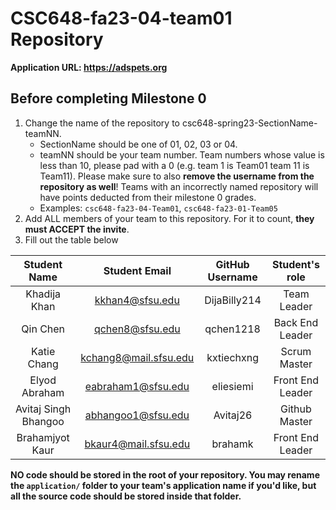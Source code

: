 # CSC648-fa23-04-team01 Repository

**Application URL: <https://adspets.org>**

## Before completing Milestone 0

1. Change the name of the repository to csc648-spring23-SectionName-teamNN.
   - SectionName should be one of 01, 02, 03 or 04.
   - teamNN should be your team number. Team numbers whose value is less than
     10, please pad with a 0 (e.g. team 1 is Team01 team 11 is Team11). Please
     make sure to also **remove the username from the repository as well**!
     Teams with an incorrectly named repository will have points deducted from
     their milestone 0 grades.
   - Examples: `csc648-fa23-04-Team01`, `csc648-fa23-01-Team05`
2. Add ALL members of your team to this repository. For it to count, **they must
   ACCEPT the invite**.
3. Fill out the table below

| Student Name     | Student Email       | GitHub Username         | Student's role     |
| :----------:     | :-----------:       | :-------------:         | :------------:     |
|   Khadija Khan   | kkhan4@sfsu.edu     |      DijaBilly214       |  Team Leader       |
|   Qin Chen       | qchen8@sfsu.edu     |      qchen1218          |  Back End Leader   |
|   Katie Chang    | kchang8@mail.sfsu.edu|      kxtiechxng        |  Scrum Master      |
|   Elyod Abraham  | eabraham1@sfsu.edu |      eliesiemi       |  Front End Leader   |
|   Avitaj Singh Bhangoo   | abhangoo1@sfsu.edu |      Avitaj26       |  Github Master  |
| Brahamjyot Kaur | bkaur4@mail.sfsu.edu  | brahamk | Front End Leader |
               
**NO code should be stored in the root of your repository. You may rename the
`application/` folder to your team's application name if you'd like, but all the
source code should be stored inside that folder.**
